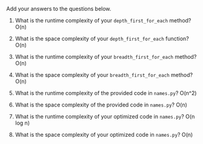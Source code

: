Add your answers to the questions below.

1. What is the runtime complexity of your `depth_first_for_each` method?
   O(n)
2. What is the space complexity of your `depth_first_for_each` function?
   O(n)
3. What is the runtime complexity of your `breadth_first_for_each` method?
   O(n)
4. What is the space complexity of your `breadth_first_for_each` method?
   O(n)

5. What is the runtime complexity of the provided code in `names.py`?
   O(n^2)
6. What is the space complexity of the provided code in `names.py`?
   O(n)
7. What is the runtime complexity of your optimized code in `names.py`?
   O(n log n)
8. What is the space complexity of your optimized code in `names.py`?
   O(n)
